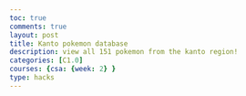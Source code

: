 ```yaml
---
toc: true
comments: true
layout: post
title: Kanto pokemon database
description: view all 151 pokemon from the kanto region!
categories: [C1.0]
courses: {csa: {week: 2} }
type: hacks
---
```

<html lang="en">
<head>
    <meta charset="UTF-8">
    <meta name="viewport" content="width=device-width, initial-scale=1.0">
    <title>Kanto Pokemon database</title>
    <script src="https://code.jquery.com/jquery-3.6.0.min.js"></script> 
    <style>
        /* Styling the table nicely with css*/
        body {
            font-family: Arial, sans-serif;
        }

        h1 {
            text-align: center;
        }

        #pokemonTable {
            width: 100%;
            border-collapse: collapse;
            margin: 20px auto;
            box-shadow: 0 4px 6px rgba(0, 0, 0, 0.1);
        }

        #pokemonTable th, #pokemonTable td {
            padding: 10px;
            text-align: center;
            border-bottom: 1px solid #ddd;
        }

        #pokemonTable th {
            background-color: #f2f2f2;
            cursor: pointer;
        }

        #pokemonTable th.sort-asc::after {
            content: " ▲";
        }

        #pokemonTable th.sort-desc::after {
            content: " ▼";
        }

        #pokemonTable tbody tr:hover {
            background-color: #f5f5f5;
        }

        #pokemonTable tbody img {
            max-width: 80px;
            height: auto;
            display: block;
            margin: 0 auto;
        }

        #searchBox {
            text-align: center;
            margin: 20px;
        }
    </style>
</head>
<body>
<h1>Pokemon Data</h1>
<div id="searchBox">
    <input type="text" id="searchInput" placeholder="Search by name...">
    <button id="randomPokemonButton">Random Pokemon</button>
</div>
<table id="pokemonTable">
    <thead>
    <tr>
        <th id="idHeader" class="sort-asc">ID</th>
        <th id="nameHeader" class="sort">Name</th>
        <th>Type</th>
        <th>Abilities</th>
        <th>Image</th>
    </tr>
    </thead>
    <tbody>
    <!-- Pokemon data will be inserted here -->
    </tbody>
</table>
<script>
    //this block of code handles sorting the table
    $(document).ready(function () {
        var sortDirection = 1; // 1 for ascending, -1 for descending
        var currentSortColumn = "id";
        function toggleSortDirection() { //change sort direction (for name)
            sortDirection = -sortDirection;
        }
        function updateHeaderStyles() { 
            // Remove sorting classes from all headers
            $("#pokemonTable th").removeClass("sort-asc sort-desc");
            // Add sorting class to the current sort column header
            $("#" + currentSortColumn + "Header").addClass(sortDirection === 1 ? "sort-asc" : "sort-desc");
        }
        function sortTable(columnName) { // this function sorts the table 
    if (columnName === currentSortColumn) {
        toggleSortDirection();
    } else {
        currentSortColumn = columnName;
        sortDirection = 1; // Reset to ascending order when changing the sorting column
    }
    updateHeaderStyles();
    var table, rows, switching, i, x, y, shouldSwitch;
    table = document.getElementById("pokemonTable");
    switching = true;
    while (switching) {
        switching = false;
        rows = table.getElementsByTagName("tr");
        for (i = 1; i < rows.length - 1; i++) {
            shouldSwitch = false;
            x = rows[i].getElementsByTagName("td")[columnName === "id" ? 0 : 1]; // 0 for ID, 1 for Name
            y = rows[i + 1].getElementsByTagName("td")[columnName === "id" ? 0 : 1]; // 0 for ID, 1 for Name
            if (
                (columnName === "id" && parseInt(x.innerHTML) > parseInt(y.innerHTML)) ||
                (columnName === "name" &&
                    ((x.innerHTML.toLowerCase() > y.innerHTML.toLowerCase() && sortDirection === 1) ||
                        (x.innerHTML.toLowerCase() < y.innerHTML.toLowerCase() && sortDirection === -1)))
            ) {
                shouldSwitch = true;
                break;
            }
        }
        if (shouldSwitch) {
            rows[i].parentNode.insertBefore(rows[i + 1], rows[i]);
            switching = true;
        }
    }
}
        // Add click event handlers for sorting
        $("#idHeader, #nameHeader").click(function () {
            var columnName = this.id === "idHeader" ? "id" : "name";
            sortTable(columnName);
        });
        // Initial sorting by ID in ascending order 
        sortTable("id");
        updateHeaderStyles();
        // Search functionality, filter results based on user input 
        $("#searchInput").on("input", function () {
            var searchValue = $(this).val().toLowerCase();
            $("#pokemonTable tbody tr").each(function () {
                var nameCell = $(this).find("td:nth-child(2)");
                var name = nameCell.text().toLowerCase();
                if (name.includes(searchValue)) {
                    $(this).show();
                } else {
                    $(this).hide();
                }
            });
        });
        // Random Pokemon button functionality
        $("#randomPokemonButton").click(function () {
            var rowCount = $("#pokemonTable tbody tr").length;
            var randomIndex = Math.floor(Math.random() * rowCount);
            $("#pokemonTable tbody tr").hide().eq(randomIndex).show();
        });
    });
</script>
<script>
    $(document).ready(function () {
        // URL to the Pokemon API (you may need to adjust the URL)
        var apiUrl = "https://pokeapi.co/api/v2/pokemon?limit=151";
        // Function to fetch and populate the table with Pokemon data 
        function fetchPokemonData() {
            $.get(apiUrl, function (data) {
                // Loop through the results and populate the table
                $.each(data.results, function (index, pokemon) {
                    $.get(pokemon.url, function (pokemonData) {
                        var abilities = pokemonData.abilities.map(function (ability) {
                            return ability.ability.name;
                        }).join(", ");
                        var types = pokemonData.types.map(function (type) {
                            return type.type.name;
                        }).join(", ");
                        var newRow = "<tr>" +
                            "<td>" + pokemonData.id + "</td>" +
                            "<td>" + pokemonData.name + "</td>" +
                            "<td>" + types + "</td>" +
                            "<td>" + abilities + "</td>" +
                            "<td><img src='" + pokemonData.sprites.front_default + "' alt='" + pokemonData.name + "'></td>" +
                            "</tr>";
                        $("#pokemonTable tbody").append(newRow);
                    });
                });
            });
        }

        // Call the fetchPokemonData function to populate the table
        fetchPokemonData();
    });
</script>
</body>
</html>